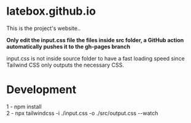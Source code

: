 # latebox.github.io
This is the project's website..  

**Only edit the input.css file the files inside src folder, a GitHub action automatically pushes it to the gh-pages branch**  

input.css is not inside source folder to have a fast loading speed since Tailwind CSS only outputs the necessary CSS.  

# Development
1 - npm install  
2 - npx tailwindcss -i ./input.css -o ./src/output.css --watch  
